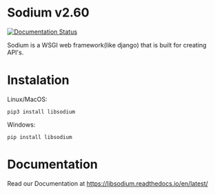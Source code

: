 # Sodium v2.60
[![Documentation Status](https://readthedocs.org/projects/libsodium/badge/?version=latest)](https://libsodium.readthedocs.io/en/latest/?badge=latest)



Sodium is a WSGI web framework(like django) that is built for creating API's.
# Instalation
Linux/MacOS:
```
pip3 install libsodium
```
Windows:
```
pip install libsodium
```

# Documentation
Read our Documentation at <a>https://libsodium.readthedocs.io/en/latest/</a>

